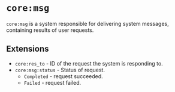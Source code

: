 # `core:msg`
`core:msg` is a system responsible for delivering system messages, containing results of user requests.

## Extensions

- `core:res_to` - ID of the request the system is responding to.
- `core:msg:status` - Status of request.
  - `Completed` - request succeeded.
  - `Failed` - request failed.
